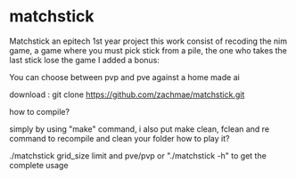 # matchstick
Matchstick an epitech 1st year project this work consist of recoding the nim game, a game where you must pick stick from a pile, the one who takes the last stick lose the game
I added a bonus:

You can choose between pvp and pve against a home made ai

download : git clone https://github.com/zachmae/matchstick.git

how to compile?

simply by using "make" command, i also put make clean, fclean and re command to recompile and clean your folder
how to play it?

./matchstick grid_size limit and pve/pvp or "./matchstick -h" to get the complete usage
